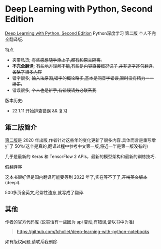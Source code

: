 # Deep Learning with Python, Second Edition

[Deep Learning with Python, Second Edition](https://livebook.manning.com/book/deep-learning-with-python-second-edition/) Python深度学习 第二版 个人不完全翻译版.

特点

- 夹带私货; ~~有些感想随手添上了,都有和原文隔离.~~
- **不完全翻译;** ~~有些地方理解不能,有些是内容直接概况说了.并非逐字逐句翻译.省略了很多内容~~
- 错字很多; ~~输入法原因,错字的概论略多,基本是同音字错误,暂时没有精力一一矫正.~~
- 错误很多; ~~个人也是新手,有错误请务必联系我~~

版本历史:

- 22.1.11 开始排查错误 && 复习

## 第二版简介

[第二版](https://livebook.manning.com/book/deep-learning-with-python-second-edition/)是 2020 年出版,作者针对这些年的变化更新了很多内容.具体而言是重写增扩了 50%(这个是真的,翻译过程中参考中文第一版,将近一半是第一版没有的)

几乎是最新的 Keras 和 TensorFlow 2 APIs，最新的模型架构和最新的训练技巧.

~~假翻译序~~

这本书很好但是国内翻译可能要等到 2022 年了,实在等不了了,~~开啃英文版本~~(deepl).

500多页全英文,经常性遗忘,就写成了翻译.

## 其他

作者的官方代码库 (说实话有一些因为 api 变动,有错误,请以书中为准)

> <https://github.com/fchollet/deep-learning-with-python-notebooks>

如有版权问题,请联系我删除.
